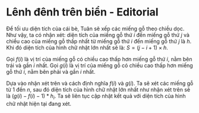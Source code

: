 # Lênh đênh trên biển - Editorial

Để tối ưu diện tích của cái bè, Tuân sẽ xếp các miếng gỗ theo chiều dọc. Như vậy, ta có nhận xét: diện tích của miếng gỗ thứ $i$ đến miếng gỗ thứ $j$ và chiều cao của miếng gỗ thấp nhất từ miếng gỗ thứ $i$ đến miếng gỗ thứ $j$ là $h$. Khi đó diện tích của hình chữ nhật lớn nhất sẽ là: $S = (j - i + 1) \times h$.

Gọi $f(i)$ là vị trí của miếng gỗ có chiều cao thấp hơn miếng gỗ thứ $i$, nằm bên trái và gần $i$ nhất.
Gọi $g(i)$ là vị trí của miếng gỗ có chiều cao thấp hơn miếng gỗ thứ $i$, nằm bên phải và gần $i$ nhất.

Dựa vào nhận xét trên và cách định nghĩa $f(i)$ và $g(i)$. Ta sẽ xét các miếng gỗ từ $1$ đến $n$, sau đó diện tích của hình chữ nhật lớn nhất như nhận xét trên sẽ là $(g(i) - f(i) - 1) * h_i$. Ta sẽ liên tục cập nhật kết quả với diện tích của hình chữ nhật hiện tại đang xét.
